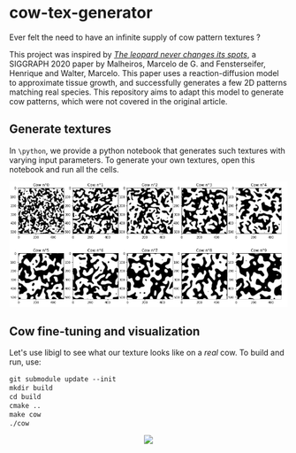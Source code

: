# cow-tex-generator

Ever felt the need to have an infinite supply of cow pattern textures ?

This project was inspired by [_The leopard never changes its spots_](https://mgmalheiros.github.io/research/leopard/), a SIGGRAPH 2020 paper by Malheiros, Marcelo de G. and Fensterseifer, Henrique and Walter, Marcelo. This paper uses a reaction-diffusion model to approximate tissue growth, and successfully generates a few 2D patterns matching real species. This repository aims to adapt this model to generate cow patterns, which were not covered in the original article.

## Generate textures

In `\python`, we provide a python notebook that generates such textures with varying input parameters. To generate your own textures, open this notebook and run all the cells.

![textures presentation](data/textures_pres.png) 

## Cow fine-tuning and visualization

Let's use libigl to see what our texture looks like on a _real_ cow. To build and run, use:

```
git submodule update --init
mkdir build
cd build
cmake ..
make cow 
./cow
```

<p align="center">
<img src="data/cow_demo.gif" />
</p> 



